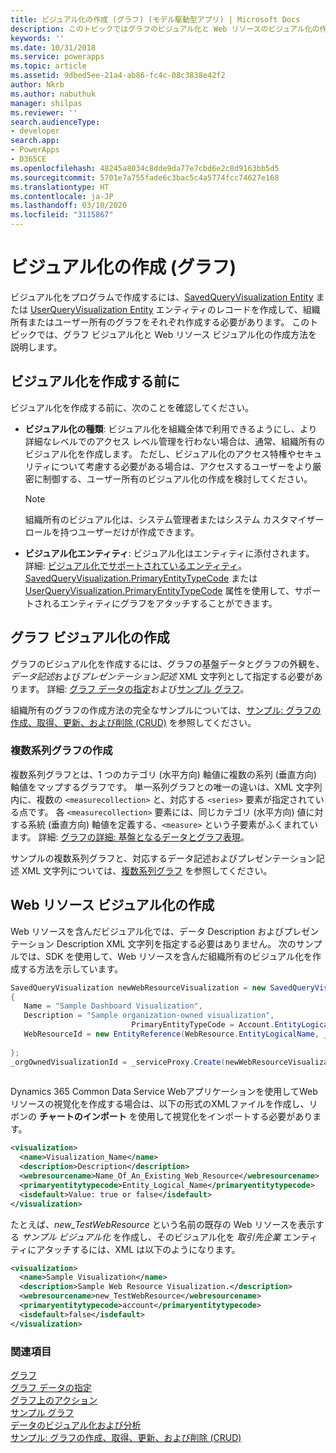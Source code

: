 ```yaml
---
title: ビジュアル化の作成 (グラフ) (モデル駆動型アプリ) | Microsoft Docs
description: このトピックではグラフのビジュアル化と Web リソースのビジュアル化の作成方法を説明します。
keywords: ''
ms.date: 10/31/2018
ms.service: powerapps
ms.topic: article
ms.assetid: 9dbed5ee-21a4-ab86-fc4c-08c3838e42f2
author: Nkrb
ms.author: nabuthuk
manager: shilpas
ms.reviewer: ''
search.audienceType:
- developer
search.app:
- PowerApps
- D365CE
ms.openlocfilehash: 48245a8034c8dde9da77e7cbd6e2c8d9163bb5d5
ms.sourcegitcommit: 5701e7a755fade6c3bac5c4a5774fcc74627e168
ms.translationtype: HT
ms.contentlocale: ja-JP
ms.lasthandoff: 03/10/2020
ms.locfileid: "3115867"
---
```

# <a name="create-a-visualization-chart"></a>ビジュアル化の作成 (グラフ)

ビジュアル化をプログラムで作成するには、[SavedQueryVisualization Entity](../common-data-service/reference/entities/savedqueryvisualization.md) または [UserQueryVisualization Entity](../common-data-service/reference/entities/userqueryvisualization.md) エンティティのレコードを作成して、組織所有またはユーザー所有のグラフをそれぞれ作成する必要があります。 このトピックでは、グラフ ビジュアル化と Web リソース ビジュアル化の作成方法を説明します。  
  
<a name="Before"></a>   

## <a name="before-you-create-a-visualization"></a>ビジュアル化を作成する前に  

 ビジュアル化を作成する前に、次のことを確認してください。  
  
- **ビジュアル化の種類**: ビジュアル化を組織全体で利用できるようにし、より詳細なレベルでのアクセス レベル管理を行わない場合は、通常、組織所有のビジュアル化を作成します。 ただし、ビジュアル化のアクセス特権やセキュリティについて考慮する必要がある場合は、アクセスするユーザーをより厳密に制御する、ユーザー所有のビジュアル化の作成を検討してください。  
  
    > [!NOTE]
    >  組織所有のビジュアル化は、システム管理者またはシステム カスタマイザー ロールを持つユーザーだけが作成できます。  
  
- **ビジュアル化エンティティ**: ビジュアル化はエンティティに添付されます。 詳細: [ビジュアル化でサポートされているエンティティ](view-data-with-visualizations-charts.md#SupportedVisualizationEntities)。 [SavedQueryVisualization.PrimaryEntityTypeCode](../common-data-service/reference/entities/savedqueryvisualization.md#BKMK_PrimaryEntityTypeCode) または [UserQueryVisualization.PrimaryEntityTypeCode](../common-data-service/reference/entities/userqueryvisualization.md#BKMK_PrimaryEntityTypeCode) 属性を使用して、サポートされるエンティティにグラフをアタッチすることができます。  
  
<a name="CreateChart"></a>   

## <a name="create-a-chart-visualization"></a>グラフ ビジュアル化の作成  

 グラフのビジュアル化を作成するには、グラフの基盤データとグラフの外観を、*データ記述*および*プレゼンテーション記述* XML 文字列として指定する必要があります。 詳細: [グラフ データの指定](understand-charts-underlying-data-chart-representation.md)および[サンプル グラフ](sample-charts.md)。  
  
 組織所有のグラフの作成方法の完全なサンプルについては、[サンプル: グラフの作成、取得、更新、および削除 (CRUD)](/dynamics365/customer-engagement/developer/customize-dev/sample-create-retrieve-update-delete-chart) を参照してください。  <!-- TODO need to replace the link with powerapps -->
  
### <a name="create-a-multi-series-chart"></a>複数系列グラフの作成  

 複数系列グラフとは、1 つのカテゴリ (水平方向) 軸値に複数の系列 (垂直方向) 軸値をマップするグラフです。 単一系列グラフとの唯一の違いは、XML 文字列内に、複数の `<measurecollection>` と、対応する `<series>` 要素が指定されている点です。 各 `<measurecollection>` 要素には、同じカテゴリ (水平方向) 値に対する系統 (垂直方向) 軸値を定義する、`<measure>` という子要素がふくまれています。 詳細: [グラフの詳細: 基盤となるデータとグラフ表現](understand-charts-underlying-data-chart-representation.md)。  
  
 サンプルの複数系列グラフと、対応するデータ記述およびプレゼンテーション記述 XML 文字列については、[複数系列グラフ](sample-charts.md#multi-series-chart) を参照してください。
  
<a name="CreateWRVisualization"></a>   

## <a name="create-a-web-resource-visualization"></a>Web リソース ビジュアル化の作成  

 Web リソースを含んだビジュアル化では、データ Description およびプレゼンテーション Description XML 文字列を指定する必要はありません。 次のサンプルでは、SDK を使用して、Web リソースを含んだ組織所有のビジュアル化を作成する方法を示しています。  
  
```csharp  
SavedQueryVisualization newWebResourceVisualization = new SavedQueryVisualization()  
{  
   Name = "Sample Dashboard Visualization",  
   Description = "Sample organization-owned visualization",  
                           PrimaryEntityTypeCode = Account.EntityLogicalName,  
   WebResourceId = new EntityReference(WebResource.EntityLogicalName, _webResourceId))  
  
};  
_orgOwnedVisualizationId = _serviceProxy.Create(newWebResourceVisualization);  
  
```  
  
 Dynamics 365 Common Data Service Webアプリケーションを使用してWebリソースの視覚化を作成する場合は、以下の形式のXMLファイルを作成し、リボンの **チャートのインポート** を使用して視覚化をインポートする必要があります。  
  
```xml  
<visualization>  
  <name>Visualization_Name</name>  
  <description>Description</description>  
  <webresourcename>Name_Of_An_Existing_Web_Resource</webresourcename>  
  <primaryentitytypecode>Entity_Logical_Name</primaryentitytypecode>  
  <isdefault>Value: true or false</isdefault>  
</visualization>  
```  
  
 たとえば、*new_TestWebResource* という名前の既存の Web リソースを表示する *サンプル ビジュアル化* を作成し、そのビジュアル化を *取引先企業* エンティティにアタッチするには、XML は以下のようになります。  
  
```xml  
<visualization>  
  <name>Sample Visualization</name>  
  <description>Sample Web Resource Visualization.</description>  
  <webresourcename>new_TestWebResource</webresourcename>  
  <primaryentitytypecode>account</primaryentitytypecode>  
  <isdefault>false</isdefault>  
</visualization>  
```  
  
### <a name="see-also"></a>関連項目  
 [グラフ](view-data-with-visualizations-charts.md)   
 [グラフ データの指定](understand-charts-underlying-data-chart-representation.md)   
 [グラフ上のアクション](actions-visualizations-charts.md)   
 [サンプル グラフ](sample-charts.md)   
 [データのビジュアル化および分析](customize-visualizations-dashboards.md)   
 [サンプル: グラフの作成、取得、更新、および削除 (CRUD)](/dynamics365/customer-engagement/developer/customize-dev/sample-create-retrieve-update-delete-chart)  <!-- TODO need to replace the link with powerapps -->